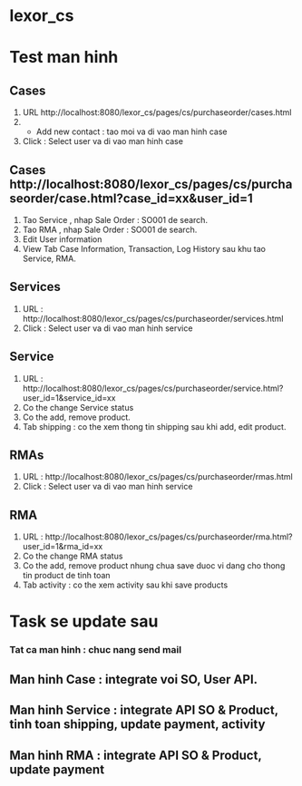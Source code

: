 # lexor_cs
# Test man hinh 
## Cases 
1. URL http://localhost:8080/lexor_cs/pages/cs/purchaseorder/cases.html
2. + Add new contact : tao moi va di vao man hinh case
3. Click : Select user va di vao man hinh case

## Cases http://localhost:8080/lexor_cs/pages/cs/purchaseorder/case.html?case_id=xx&user_id=1
1. Tao Service , nhap Sale Order : SO001 de search.
2. Tao RMA , nhap Sale Order : SO001 de search.
3. Edit User information
4. View Tab Case Information, Transaction, Log History sau khu tao Service, RMA.

## Services
1. URL : http://localhost:8080/lexor_cs/pages/cs/purchaseorder/services.html
2. Click : Select user va di vao man hinh service

## Service
1. URL : http://localhost:8080/lexor_cs/pages/cs/purchaseorder/service.html?user_id=1&service_id=xx
2. Co the change Service status
3. Co the add, remove product.
4. Tab shipping : co the xem thong tin shipping sau khi add, edit product.

## RMAs
1. URL : http://localhost:8080/lexor_cs/pages/cs/purchaseorder/rmas.html
2. Click : Select user va di vao man hinh service

## RMA
1. URL : http://localhost:8080/lexor_cs/pages/cs/purchaseorder/rma.html?user_id=1&rma_id=xx
2. Co the change RMA status
3. Co the add, remove product nhung chua save duoc vi dang cho thong tin product de tinh toan
4. Tab activity : co the xem activity sau khi save products

# Task se update sau
### Tat ca man hinh : chuc nang send mail
## Man hinh Case : integrate voi SO, User API.
## Man hinh Service : integrate API SO & Product, tinh toan shipping, update payment, activity
## Man hinh RMA : integrate API SO & Product, update payment